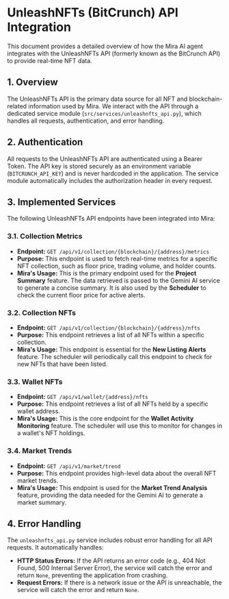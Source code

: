 # UnleashNFTs (BitCrunch) API Integration

This document provides a detailed overview of how the Mira AI agent integrates with the UnleashNFTs API (formerly known as the BitCrunch API) to provide real-time NFT data.

## 1. Overview

The UnleashNFTs API is the primary data source for all NFT and blockchain-related information used by Mira. We interact with the API through a dedicated service module (`src/services/unleashnfts_api.py`), which handles all requests, authentication, and error handling.

## 2. Authentication

All requests to the UnleashNFTs API are authenticated using a Bearer Token. The API key is stored securely as an environment variable (`BITCRUNCH_API_KEY`) and is never hardcoded in the application. The service module automatically includes the authorization header in every request.

## 3. Implemented Services

The following UnleashNFTs API endpoints have been integrated into Mira:

### 3.1. Collection Metrics

-   **Endpoint:** `GET /api/v1/collection/{blockchain}/{address}/metrics`
-   **Purpose:** This endpoint is used to fetch real-time metrics for a specific NFT collection, such as floor price, trading volume, and holder counts.
-   **Mira's Usage:** This is the primary endpoint used for the **Project Summary** feature. The data retrieved is passed to the Gemini AI service to generate a concise summary. It is also used by the **Scheduler** to check the current floor price for active alerts.

### 3.2. Collection NFTs

-   **Endpoint:** `GET /api/v1/collection/{blockchain}/{address}/nfts`
-   **Purpose:** This endpoint retrieves a list of all NFTs within a specific collection.
-   **Mira's Usage:** This endpoint is essential for the **New Listing Alerts** feature. The scheduler will periodically call this endpoint to check for new NFTs that have been listed.

### 3.3. Wallet NFTs

-   **Endpoint:** `GET /api/v1/wallet/{address}/nfts`
-   **Purpose:** This endpoint retrieves a list of all NFTs held by a specific wallet address.
-   **Mira's Usage:** This is the core endpoint for the **Wallet Activity Monitoring** feature. The scheduler will use this to monitor for changes in a wallet's NFT holdings.

### 3.4. Market Trends

-   **Endpoint:** `GET /api/v1/market/trend`
-   **Purpose:** This endpoint provides high-level data about the overall NFT market trends.
-   **Mira's Usage:** This endpoint is used for the **Market Trend Analysis** feature, providing the data needed for the Gemini AI to generate a market summary.

## 4. Error Handling

The `unleashnfts_api.py` service includes robust error handling for all API requests. It automatically handles:

-   **HTTP Status Errors:** If the API returns an error code (e.g., 404 Not Found, 500 Internal Server Error), the service will catch the error and return `None`, preventing the application from crashing.
-   **Request Errors:** If there is a network issue or the API is unreachable, the service will catch the error and return `None`.
